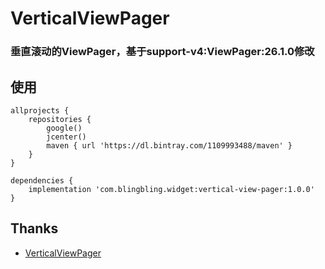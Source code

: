# VerticalViewPager

### 垂直滚动的ViewPager，基于support-v4:ViewPager:26.1.0修改

## 使用
```
allprojects {
    repositories {
        google()
        jcenter()
        maven { url 'https://dl.bintray.com/1109993488/maven' }
    }
}

dependencies {
    implementation 'com.blingbling.widget:vertical-view-pager:1.0.0'
}
```

## Thanks
- [VerticalViewPager](https://github.com/castorflex/VerticalViewPager)

